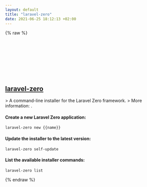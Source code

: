 ```yaml
---
layout: default
title: "laravel-zero"
date: 2021-06-25 18:12:13 +02:00
---
```

{% raw %}
<h2 id="laravel-zero">
  <a href="/en/common/laravel-zero.html">laravel-zero</a> <a href="#laravel-zero"><svg class="icon">
    <use href="/assets/images/unicode_sprite.svg#link" />
  </svg></a>
</h2>
> A command-line installer for the Laravel Zero framework.
> More information: <https://laravel-zero.com>.

#### Create a new Laravel Zero application:
```shell
laravel-zero new {{name}}
```
#### Update the installer to the latest version:
```shell
laravel-zero self-update
```
#### List the available installer commands:
```shell
laravel-zero list
```
{% endraw %}
